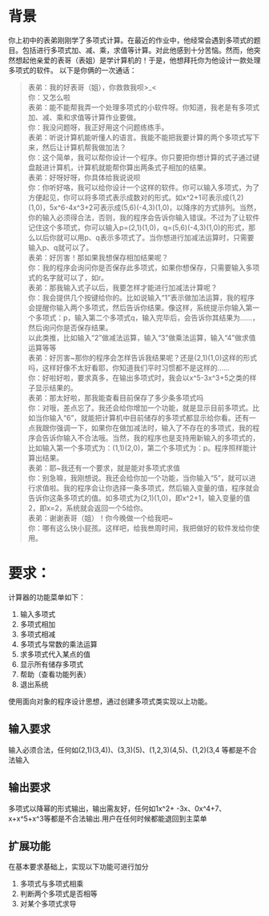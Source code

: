 # 背景
你上初中的表弟刚刚学了多项式计算。在最近的作业中，他经常会遇到多项式的题目。包括进行多项式加、减、乘，求值等计算。对此他感到十分苦恼。然而，他突然想起他亲爱的表哥（表姐）是学计算机的！于是，他想拜托你为他设计一款处理多项式的软件。
    以下是你俩的一次通话：

> 表弟：我的好表哥（姐），你救救我呗>_<<br>
你：又怎么啦<br>
表弟：能不能帮我弄一个处理多项式的小软件呀。你知道，我老是有多项式加、减、乘和求值等计算作业要做。<br>
你：我没问题呀，我正好用这个问题练练手。<br>
表弟：听说计算机能听懂人的语言。我能不能把我要计算的两个多项式写下来，然后让计算机帮我做加法？<br>
你：这个简单，我可以帮你设计一个程序。你只要把你想计算的式子通过键盘敲进计算机，计算机就能帮你算出两条式子相加的结果。<br>
表弟：好呀好呀，你具体给我说说呗<br>
你：你听好咯，我可以给你设计一个这样的软件。你可以输入多项式，为了方便起见，你可以将多项式表示成数对的形式。如x^2+1可表示成(1,2)(1,0)，5x^6-4x^3+2可表示成(5,6)(-4,3)(1,0)，以降序的方式排列。当然，你的输入必须得合法，否则，我的程序会告诉你输入错误。不过为了让软件记住这个多项式，你可以输入p=(2,1)(1,0)，q=(5,6)(-4,3)(1,0)的形式，那么以后你就可以用p、q表示多项式了。当你想进行加减法运算时，只需要输入p、q就可以了。<br>
表弟：好厉害！那如果我想保存相加结果呢？<br>
你：我的程序会询问你是否保存此多项式，如果你想保存，只需要输入多项式的名字就可以了，如r。<br>
表弟：那我输入式子以后，我要怎样才能进行加减法计算呢？<br>
你：我会提供几个按键给你的。比如说输入“1”表示做加法运算，我的程序会提醒你输入两个多项式，然后告诉你结果。像这样，系统提示你输入第一个多项式：p，输入第二个多项式q，输入完毕后，会告诉你其结果为……，然后询问你是否保存结果。<br>
以此类推，比如输入“2”做减法运算，输入“3”做乘法运算，输入“4”做求值运算等等<br>
表弟：好厉害~那你的程序会怎样告诉我结果呢？还是(2,1)(1,0)这样的形式吗，这样好像不太好看耶，你知道我们平时习惯都不是这样的……<br>
你：好啦好啦，要求真多，在输出多项式时，我会以x^5-3x^3+5之类的样子显示结果的。<br>
表弟：那太好啦，那我能查看目前保存了多少条多项式吗<br>
你：对哦，差点忘了。我还会给你增加一个功能，就是显示目前多项式。比如当你输入“6”，就能把计算机中目前储存的多项式都显示给你看。还有一点我跟你强调一下，如果你在做加减法时，输入了不存在的多项式，我的程序会告诉你输入不合法哦。当然，我的程序也是支持用新输入的多项式的，比如输入第一个多项式为：(1,1)(2,0)，第二个多项式为：p。程序照样能计算出结果。<br>
表弟：耶~我还有一个要求，就是能对多项式求值<br>
你：别急嘛，我刚想说。我还会给你加一个功能，当你输入“5”，就可以进行求值啦。我的程序会让你选择一条多项式，然后输入变量的值，程序就会告诉你这条多项式的值。如多项式为(2,1)(1,0)，即x^2+1，输入变量的值2，即x=2，系统就会返回一个5给你。<br>
表弟：谢谢表哥（姐）！你今晚做一个给我吧~<br>
你：哪有这么快小屁孩。这样吧，给我叁周时间，我把做好的软件发给你使用。<br>


# 要求：
计算器的功能菜单如下：
1. 输入多项式
2. 多项式相加
3. 多项式相减
4. 多项式与常数的乘法运算
5. 求多项式代入某点的值
6. 显示所有储存多项式
9. 帮助（查看功能列表）
0. 退出系统

使用面向对象的程序设计思想，通过创建多项式类实现以上功能。

## 输入要求
输入必须合法，任何如(2,1)(3,4))、(3,3)(5)、(1,2,3)(4,5)、(1,2)(3,4 等都是不合法输入
## 输出要求
多项式以降幂的形式输出，输出需友好，任何如1x^2+ -3x、0x^4+7、 x+x^5+x^3等都是不合法输出.用户在任何时候都能退回到主菜单

## 扩展功能
在基本要求基础上，实现以下功能可进行加分
1. 多项式与多项式相乘
2. 判断两个多项式是否相等
3. 对某个多项式求导

